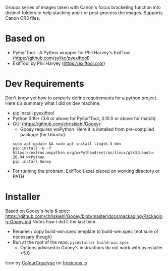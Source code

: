 Groups series of images taken with Canon's focus bracketing function into distinct folders to help stacking and / or post-process the images. Supports Canon CR3 files.

# Based on
 - PyExifTool - A Python wrapper for Phil Harvey's ExifTool (https://github.com/sylikc/pyexiftool)
 - ExifTool by Phil Harvey (https://exiftool.org/)
 
# Dev Requirements
Don't know yet how to properly define requirements for a python project.
Here's a summary what I did on dev machine:
 - pip install pyexiftool
 - Python 3.10+ (3.6 or above for PyExifTool, 3.10.0 or above for match)
 - GUI (https://github.com/chriskiehl/Gooey):
    - Gooey requires wxPython. Here it is installed from pre-compiled package (for Ubuntu):
   ```
   sudo apt update && sudo apt install libgtk-3-dev
   pip install -U -f https://extras.wxpython.org/wxPython4/extras/linux/gtk3/ubuntu-20.04 wxPython
   pip install Gooey
   ```
 - For running the probram, ExifTool(.exe) placed on working directory or PATH


# Installer
Based on Gooey's help & spec: https://github.com/chriskiehl/Gooey/blob/master/docs/packaging/Packaging-Gooey.md
Notes how I did it the last time:
 - Rename / copy build-win.spec.template to build-win.spec (not sure of necessary though)
 - Run at the root of the repo: `pyinstaller build-win.spec`
   - Options adivised in Gooey's instructions do not work with pyinstaller >5.0

Icon by <a href="https://freeicons.io/profile/5790">ColourCreatype</a> on <a href="https://freeicons.io">freeicons.io</a>
